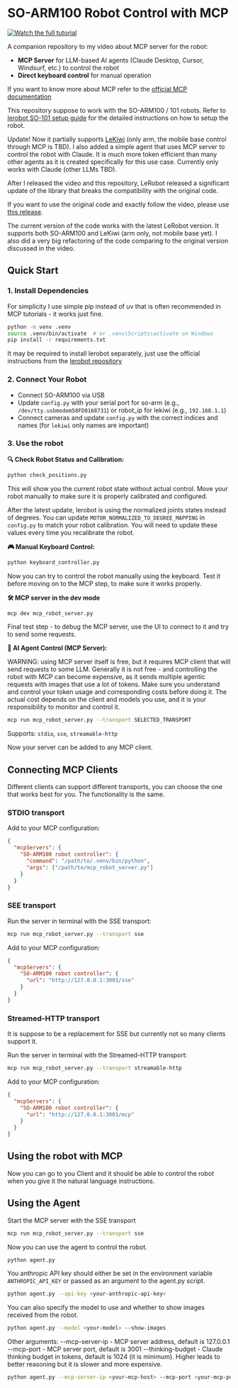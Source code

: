 # SO-ARM100 Robot Control with MCP

[![Watch the full tutorial](https://img.youtube.com/vi/EmpQQd7jRqs/0.jpg)](https://youtu.be/EmpQQd7jRqs)

A companion repository to my video about MCP server for the robot:
- **MCP Server** for LLM-based AI agents (Claude Desktop, Cursor, Windsurf, etc.) to control the robot
- **Direct keyboard control** for manual operation

If you want to know more about MCP refer to the [official MCP documentation](https://github.com/modelcontextprotocol/python-sdk)

This repository suppose to work with the SO-ARM100 / 101 robots. Refer to [lerobot SO-101 setup guide](https://huggingface.co/docs/lerobot/so101) for the detailed instructions on how to setup the robot.

Update! Now it partially supports [LeKiwi](https://github.com/SIGRobotics-UIUC/LeKiwi) (only arm, the mobile base control through MCP is TBD).
I also added a simple agent that uses MCP server to control the robot with Claude. It is much more token efficient than many other agents as it is created specifically for this use case. Currently only works with Claude (other LLMs TBD).

After I released the video and this repository, LeRobot released a significant update of the library that breaks the compatibility with the original code.

If you want to use the original code and exactly follow the video, please use [this release](https://github.com/IliaLarchenko/robot_MCP/tree/v0.0.1).

The current version of the code works with the latest LeRobot version. It supports both SO-ARM100 and LeKiwi (arm only, not mobile base yet). I also did a very big refactoring of the code comparing to the original version discussed in the video.

## Quick Start

### 1. Install Dependencies

For simplicity I use simple pip instead of uv that is often recommended in MCP tutorials - it works just fine.

```bash
python -m venv .venv
source .venv/bin/activate  # or .venv\Scripts\activate on Windows
pip install -r requirements.txt
```

It may be required to install lerobot separately, just use the official instructions from the [lerobot repository](https://github.com/huggingface/lerobot)


### 2. Connect Your Robot
- Connect SO-ARM100 via USB
- Update `config.py` with your serial port for so-arm (e.g., `/dev/tty.usbmodem58FD0168731`) or robot_ip for lekiwi (e.g., `192.168.1.1`)
- Connect cameras and update `config.py` with the correct indices and names (for `lekiwi` only names are important)

### 3. Use the robot

**🔍 Check Robot Status and Calibration:**
```bash
python check_positions.py
```

This will show you the current robot state without actual control. Move your robot manually to make sure it is properly calibrated and configured.

After the latest update, lerobot is using the normalized joints states instead of degrees. You can update `MOTOR_NORMALIZED_TO_DEGREE_MAPPING` in `config.py` to match your robot calibration. You will need to update these values every time you recalibrate the robot.

**🎮 Manual Keyboard Control:**
```bash
python keyboard_controller.py
```

Now you can try to control the robot manually using the keyboard. Test it before moving on to the MCP step, to make sure it works properly.

**🛠️ MCP server in the dev mode**
```bash
mcp dev mcp_robot_server.py
```

Final test step - to debug the MCP server, use the UI to connect to it and try to send some requests.

**🤖 AI Agent Control (MCP Server):**

WARNING: using MCP server itself is free, but it requires MCP client that will send requests to some LLM. Generally it is not free - and controlling the robot with MCP can become expensive, as it sends multiple agentic requests with images that use a lot of tokens. Make sure you understand and control your token usage and corresponding costs before doing it. The actual cost depends on the client and models you use, and it is your responsibility to monitor and control it.

```bash
mcp run mcp_robot_server.py --transport SELECTED_TRANSPORT
```

Supports: `stdio`, `sse`, `streamable-http`

Now your server can be added to any MCP client.

## Connecting MCP Clients

Different clients can support different transports, you can choose the one that works best for you. The functionality is the same.

### STDIO transport

Add to your MCP configuration:
```json
{
  "mcpServers": {
    "SO-ARM100 robot controller": {
      "command": "/path/to/.venv/bin/python",
      "args": ["/path/to/mcp_robot_server.py"]
    }
  }
}
```

### SEE transport

Run the server in terminal with the SSE transport:
```bash
mcp run mcp_robot_server.py --transport sse
```

Add to your MCP configuration:
```json
{
  "mcpServers": {
    "SO-ARM100 robot controller": {
      "url": "http://127.0.0.1:3001/sse"
    }
  }
}
```

### Streamed-HTTP transport

It is suppose to be a replacement for SSE but currently not so many clients support it.

Run the server in terminal with the Streamed-HTTP transport:
```bash
mcp run mcp_robot_server.py --transport streamable-http
```

Add to your MCP configuration:
```json
{
  "mcpServers": {
    "SO-ARM100 robot controller": {
      "url": "http://127.0.0.1:3001/mcp"
    }
  }
}
```

## Using the robot with MCP

Now you can go to you Client and it should be able to control the robot when you give it the natural language instructions.


## Using the Agent

Start the MCP server with the SSE transport

```bash
mcp run mcp_robot_server.py --transport sse
```

Now you can use the agent to control the robot.

```bash
python agent.py
```

You anthropic API key should either be set in the environment variable `ANTHROPIC_API_KEY` or passed as an argument to the agent.py script.

```bash
python agent.py --api-key <your-anthropic-api-key>
```

You can also specify the model to use and whether to show images received from the robot.

```bash
python agent.py --model <your-model> --show-images
```

Other arguments:
--mcp-server-ip - MCP server address, default is 127.0.0.1
--mcp-port - MCP server port, default is 3001
--thinking-budget - Claude thinking budget in tokens, default is 1024 (it is minimum). Higher leads to better reasoning but it is slower and more expensive.


```bash
python agent.py --mcp-server-ip <your-mcp-host> --mcp-port <your-mcp-port> --thinking-budget <your-thinking-budget>
```



